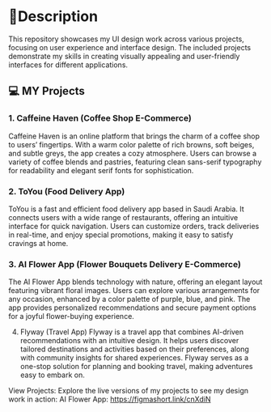 
# 🌟Description
This repository showcases my UI design work across various projects, focusing on user experience and interface design.
The included projects demonstrate my skills in creating visually appealing and user-friendly interfaces for different applications.

## 💻 MY Projects
### 1. Caffeine Haven (Coffee Shop E-Commerce)
Caffeine Haven is an online platform that brings the charm of a coffee shop to users’ fingertips. With a warm color palette of rich browns, soft beiges, and subtle greys, the app creates a cozy atmosphere. Users can browse a variety of coffee blends and pastries, featuring clean sans-serif typography for readability and elegant serif fonts for sophistication.

### 2. ToYou (Food Delivery App)
ToYou is a fast and efficient food delivery app based in Saudi Arabia. It connects users with a wide range of restaurants, offering an intuitive interface for quick navigation. Users can customize orders, track deliveries in real-time, and enjoy special promotions, making it easy to satisfy cravings at home.

### 3. AI Flower App (Flower Bouquets Delivery E-Commerce)
The AI Flower App blends technology with nature, offering an elegant layout featuring vibrant floral images. Users can explore various arrangements for any occasion, enhanced by a color palette of purple, blue, and pink. The app provides personalized recommendations and secure payment options for a joyful flower-buying experience.

4. Flyway (Travel App)
Flyway is a travel app that combines AI-driven recommendations with an intuitive design. It helps users discover tailored destinations and activities based on their preferences, along with community insights for shared experiences. Flyway serves as a one-stop solution for planning and booking travel, making adventures easy to embark on.

View Projects:
Explore the live versions of my projects to see my design work in action:
AI Flower App: https://figmashort.link/cnXdiN
